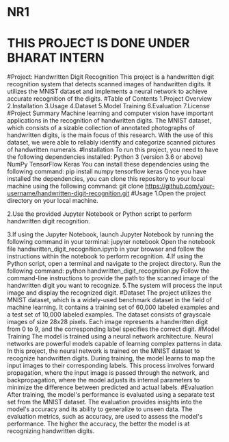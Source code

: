 # NR1
# THIS PROJECT IS DONE UNDER BHARAT INTERN
#Project: Handwritten Digit Recognition
This project is a handwritten digit recognition system that detects scanned images of handwritten digits. It utilizes the MNIST dataset and implements a neural network to achieve accurate recognition of the digits.
#Table of Contents
1.Project Overview
2.Installation
3.Usage
4.Dataset
5.Model Training
6.Evaluation
7.License
#Project Summary
Machine learning and computer vision have important applications in the recognition of handwritten digits. The MNIST dataset, which consists of a sizable collection of annotated photographs of handwritten digits, is the main focus of this research. With the use of this dataset, we were able to reliably identify and categorize scanned pictures of handwritten numerals.
#Installation
To run this project, you need to have the following dependencies installed:
Python 3 (version 3.6 or above)
NumPy
TensorFlow
Keras
You can install these dependencies using the following command:
              pip install numpy tensorflow keras
Once you have installed the dependencies, you can clone this repository to your local machine using the following command:
              git clone https://github.com/your-username/handwritten-digit-recognition.git
#Usage
1.Open the project directory on your local machine.

2.Use the provided Jupyter Notebook or Python script to perform handwritten digit recognition.

3.If using the Jupyter Notebook, launch Jupyter Notebook by running the following command in your terminal:
              jupyter notebook
Open the notebook file handwritten_digit_recognition.ipynb in your browser and follow the instructions within the notebook to perform recognition.
4.If using the Python script, open a terminal and navigate to the project directory. Run the following command:
              python handwritten_digit_recognition.py
Follow the command-line instructions to provide the path to the scanned image of the handwritten digit you want to recognize.
5.The system will process the input image and display the recognized digit.
#Dataset
The project utilizes the MNIST dataset, which is a widely-used benchmark dataset in the field of machine learning. It contains a training set of 60,000 labeled examples and a test set of 10,000 labeled examples.
The dataset consists of grayscale images of size 28x28 pixels. Each image represents a handwritten digit from 0 to 9, and the corresponding label specifies the correct digit.
#Model Training
The model is trained using a neural network architecture. Neural networks are powerful models capable of learning complex patterns in data. In this project, the neural network is trained on the MNIST dataset to recognize handwritten digits.
During training, the model learns to map the input images to their corresponding labels. This process involves forward propagation, where the input image is passed through the network, and backpropagation, where the model adjusts its internal parameters to minimize the difference between predicted and actual labels.
#Evaluation
After training, the model's performance is evaluated using a separate test set from the MNIST dataset. The evaluation provides insights into the model's accuracy and its ability to generalize to unseen data.
The evaluation metrics, such as accuracy, are used to assess the model's performance. The higher the accuracy, the better the model is at recognizing handwritten digits.
